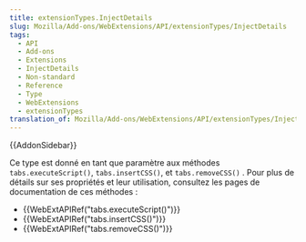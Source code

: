 ```yaml
---
title: extensionTypes.InjectDetails
slug: Mozilla/Add-ons/WebExtensions/API/extensionTypes/InjectDetails
tags:
  - API
  - Add-ons
  - Extensions
  - InjectDetails
  - Non-standard
  - Reference
  - Type
  - WebExtensions
  - extensionTypes
translation_of: Mozilla/Add-ons/WebExtensions/API/extensionTypes/InjectDetails
---
```

{{AddonSidebar}}

Ce type est donné en tant que paramètre aux méthodes `tabs.executeScript()`, `tabs.insertCSS()`, et `tabs.removeCSS()` . Pour plus de détails sur ses propriétés et leur utilisation, consultez les pages de documentation de ces méthodes :

- {{WebExtAPIRef("tabs.executeScript()")}}
- {{WebExtAPIRef("tabs.insertCSS()")}}
- {{WebExtAPIRef("tabs.removeCSS()")}}
